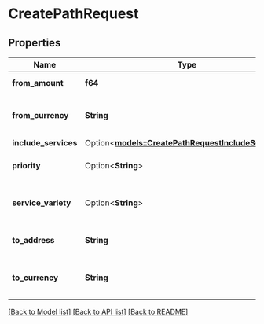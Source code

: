 # CreatePathRequest

## Properties

Name | Type | Description | Notes
------------ | ------------- | ------------- | -------------
**from_amount** | **f64** | The amount to send from. | 
**from_currency** | **String** | The from currency code, e.g., 'BTC' or 'BTC@BTC' (symbol@network). | 
**include_services** | Option<[**models::CreatePathRequestIncludeServices**](CreatePathRequest_include_services.md)> |  | [optional]
**priority** | Option<**String**> | Priority for path creation (rate or KYC grade). | [optional][default to Rate]
**service_variety** | Option<**String**> | Service variety filter. 'never_kyc' excludes services requiring KYC. | [optional][default to All]
**to_address** | **String** | The withdrawal address for the to_currency. | 
**to_currency** | **String** | The to currency code, e.g., 'ETH' or 'ETH@ETH' (symbol@network). | 

[[Back to Model list]](../README.md#documentation-for-models) [[Back to API list]](../README.md#documentation-for-api-endpoints) [[Back to README]](../README.md)


